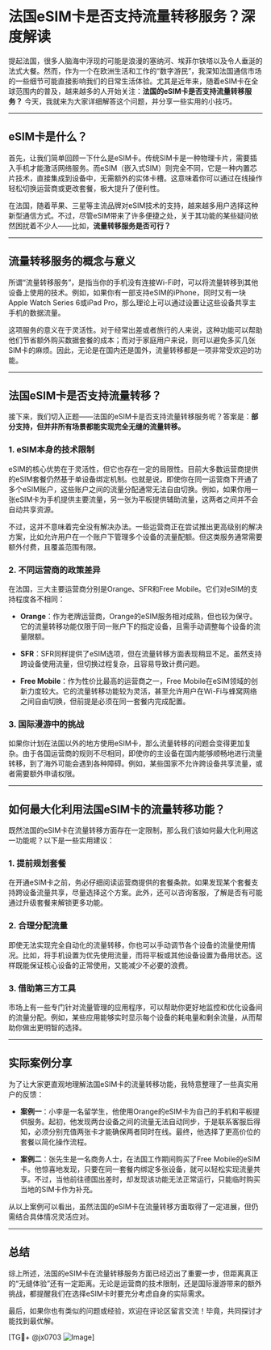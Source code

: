 # 法国eSIM卡是否支持流量转移服务？深度解读

提起法国，很多人脑海中浮现的可能是浪漫的塞纳河、埃菲尔铁塔以及令人垂涎的法式大餐。然而，作为一个在欧洲生活和工作的“数字游民”，我深知法国通信市场的一些细节可能直接影响我们的日常生活体验。尤其是近年来，随着eSIM卡在全球范围内的普及，越来越多的人开始关注：**法国的eSIM卡是否支持流量转移服务？** 今天，我就来为大家详细解答这个问题，并分享一些实用的小技巧。

---

## eSIM卡是什么？

首先，让我们简单回顾一下什么是eSIM卡。传统SIM卡是一种物理卡片，需要插入手机才能激活网络服务。而eSIM（嵌入式SIM）则完全不同，它是一种内置芯片技术，直接集成到设备中，无需额外的实体卡槽。这意味着你可以通过在线操作轻松切换运营商或更改套餐，极大提升了便利性。

在法国，随着苹果、三星等主流品牌对eSIM技术的支持，越来越多用户选择这种新型通信方式。不过，尽管eSIM带来了许多便捷之处，关于其功能的某些疑问依然困扰着不少人——比如，**流量转移服务是否可行？**

---

## 流量转移服务的概念与意义

所谓“流量转移服务”，是指当你的手机没有连接Wi-Fi时，可以将流量转移到其他设备上使用的技术。例如，如果你有一部支持eSIM的iPhone，同时又有一块Apple Watch Series 6或iPad Pro，那么理论上可以通过设置让这些设备共享主手机的数据流量。

这项服务的意义在于灵活性。对于经常出差或者旅行的人来说，这种功能可以帮助他们节省额外购买数据套餐的成本；而对于家庭用户来说，则可以避免多买几张SIM卡的麻烦。因此，无论是在国内还是国外，流量转移都是一项非常受欢迎的功能。

---

## 法国eSIM卡是否支持流量转移？

接下来，我们切入正题——法国的eSIM卡是否支持流量转移服务呢？答案是：**部分支持，但并非所有场景都能实现完全无缝的流量转移。**

### 1. **eSIM本身的技术限制**
eSIM的核心优势在于灵活性，但它也存在一定的局限性。目前大多数运营商提供的eSIM套餐仍然基于单设备绑定机制。也就是说，即使你在同一运营商下开通了多个eSIM账户，这些账户之间的流量分配通常无法自由切换。例如，如果你用一张eSIM卡为手机提供主要流量，另一张为平板提供辅助流量，这两者之间并不会自动共享资源。

不过，这并不意味着完全没有解决办法。一些运营商正在尝试推出更高级别的解决方案，比如允许用户在一个账户下管理多个设备的流量配额。但这类服务通常需要额外付费，且覆盖范围有限。

### 2. **不同运营商的政策差异**
在法国，三大主要运营商分别是Orange、SFR和Free Mobile。它们对eSIM的支持程度各不相同：

- **Orange**：作为老牌运营商，Orange的eSIM服务相对成熟，但也较为保守。它的流量转移功能仅限于同一账户下的指定设备，且需手动调整每个设备的流量限额。
  
- **SFR**：SFR同样提供了eSIM选项，但在流量转移方面表现稍显不足。虽然支持跨设备使用流量，但切换过程复杂，且容易导致计费问题。

- **Free Mobile**：作为性价比最高的运营商之一，Free Mobile在eSIM领域的创新力度较大。它的流量转移功能较为灵活，甚至允许用户在Wi-Fi与蜂窝网络之间自由切换，但前提是必须在同一套餐内完成配置。

### 3. **国际漫游中的挑战**
如果你计划在法国以外的地方使用eSIM卡，那么流量转移的问题会变得更加复杂。由于各国运营商的规则不尽相同，即使你的主设备在国内能够顺畅地进行流量转移，到了海外可能会遇到各种障碍。例如，某些国家不允许跨设备共享流量，或者需要额外申请权限。

---

## 如何最大化利用法国eSIM卡的流量转移功能？

既然法国的eSIM卡在流量转移方面存在一定限制，那么我们该如何最大化利用这一功能呢？以下是一些实用建议：

### 1. **提前规划套餐**
在开通eSIM卡之前，务必仔细阅读运营商提供的套餐条款。如果发现某个套餐支持跨设备流量共享，尽量选择这个方案。此外，还可以咨询客服，了解是否有可能通过升级套餐来解锁更多功能。

### 2. **合理分配流量**
即使无法实现完全自动化的流量转移，你也可以手动调节各个设备的流量使用情况。比如，将手机设置为优先使用流量，而将平板或其他设备设置为备用状态。这样既能保证核心设备的正常使用，又能减少不必要的浪费。

### 3. **借助第三方工具**
市场上有一些专门针对流量管理的应用程序，可以帮助你更好地监控和优化设备间的流量分配。例如，某些应用能够实时显示每个设备的耗电量和剩余流量，从而帮助你做出更明智的选择。

---

## 实际案例分享

为了让大家更直观地理解法国eSIM卡的流量转移功能，我特意整理了一些真实用户的反馈：

- **案例一**：小李是一名留学生，他使用Orange的eSIM卡为自己的手机和平板提供服务。起初，他发现两台设备之间的流量无法自动同步，于是联系客服后得知，必须分别充值两张卡才能确保两者同时在线。最终，他选择了更高价位的套餐以简化操作流程。

- **案例二**：张先生是一名商务人士，在法国工作期间购买了Free Mobile的eSIM卡。他惊喜地发现，只要在同一套餐内绑定多张设备，就可以轻松实现流量共享。不过，当他前往德国出差时，却发现该功能无法正常运行，只能临时购买当地的SIM卡作为补充。

从以上案例可以看出，虽然法国的eSIM卡在流量转移方面取得了一定进展，但仍需结合具体情况灵活应对。

---

## 总结

综上所述，法国的eSIM卡在流量转移服务方面已经迈出了重要一步，但距离真正的“无缝体验”还有一定距离。无论是运营商的技术限制，还是国际漫游带来的额外挑战，都提醒我们在选择eSIM卡时要充分考虑自身的实际需求。

最后，如果你也有类似的问题或经验，欢迎在评论区留言交流！毕竟，共同探讨才能找到最优解。

[TG💪+ @jx0703 ![Image](https://github.com/user-attachments/assets/dbca1d08-cadb-493c-b0ec-ad6f7a83f270)]